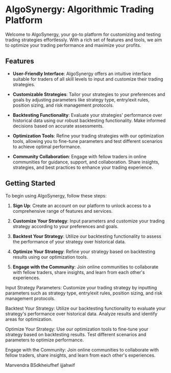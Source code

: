 # AlgoSynergy: Algorithmic Trading Platform

Welcome to AlgoSynergy, your go-to platform for customizing and testing trading strategies effortlessly. With a rich set of features and tools, we aim to optimize your trading performance and maximize your profits.

## Features

- **User-Friendly Interface**: AlgoSynergy offers an intuitive interface suitable for traders of all skill levels to input and customize their trading strategies.
  
- **Customizable Strategies**: Tailor your strategies to your preferences and goals by adjusting parameters like strategy type, entry/exit rules, position sizing, and risk management protocols.
  
- **Backtesting Functionality**: Evaluate your strategies' performance over historical data using our robust backtesting functionality. Make informed decisions based on accurate assessments.
  
- **Optimization Tools**: Refine your trading strategies with our optimization tools, allowing you to fine-tune parameters and test different scenarios to achieve optimal performance.
  
- **Community Collaboration**: Engage with fellow traders in online communities for guidance, support, and collaboration. Share insights, strategies, and best practices to enhance your trading experience.

## Getting Started

To begin using AlgoSynergy, follow these steps:

1. **Sign Up**: Create an account on our platform to unlock access to a comprehensive range of features and services.
  
2. **Customize Your Strategy**: Input parameters and customize your trading strategy according to your preferences and goals.
  
3. **Backtest Your Strategy**: Utilize our backtesting functionality to assess the performance of your strategy over historical data.
  
4. **Optimize Your Strategy**: Refine your strategy based on backtesting results using our optimization tools.
  
5. **Engage with the Community**: Join online communities to collaborate with fellow traders, share insights, and learn from each other's experiences.


Input Strategy Parameters: Customize your trading strategy by inputting parameters such as strategy type, entry/exit rules, position sizing, and risk management protocols.

Backtest Your Strategy: Utilize our backtesting functionality to evaluate your strategy's performance over historical data. Analyze results and identify areas for optimization.

Optimize Your Strategy: Use our optimization tools to fine-tune your strategy based on backtesting results. Test different scenarios and parameters to optimize performance.

Engage with the Community: Join online communities to collaborate with fellow traders, share insights, and learn from each other's experiences.

Manvendra BSdkheiufhef ijjahwif
